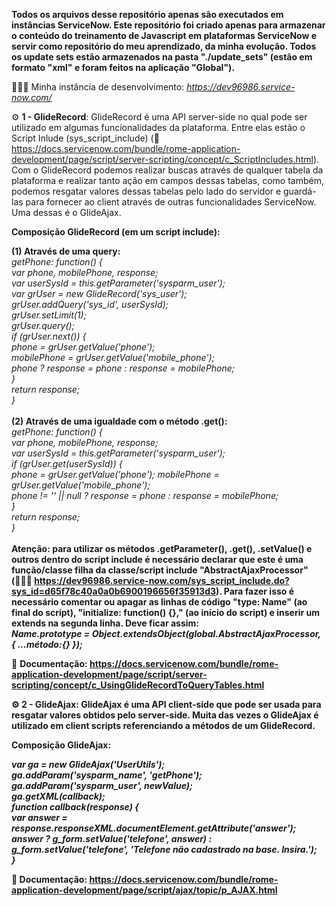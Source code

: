 <b>Todos os arquivos desse repositório apenas são executados em instâncias ServiceNow. Este repositório foi criado apenas para armazenar o conteúdo do treinamento de Javascript em plataformas ServiceNow e servir como repositório do meu aprendizado, da minha evolução.
Todos os update sets estão armazenados na pasta "./update_sets" (estão em formato "xml" e foram feitos na aplicação "Global").</b>

👨🏻‍💻 Minha instância de desenvolvimento: <i>https://dev96986.service-now.com/</i>

⚙️ <b>1 - GlideRecord</b>: GlideRecord é uma API server-side no qual pode ser utilizado em algumas funcionalidades da plataforma. Entre elas estão o Script Inlude (sys_script_include) (📄 https://docs.servicenow.com/bundle/rome-application-development/page/script/server-scripting/concept/c_ScriptIncludes.html). Com o GlideRecord podemos realizar buscas através de qualquer tabela da plataforma e realizar tanto ação em campos dessas tabelas, como também, podemos resgatar valores dessas tabelas pelo lado do servidor e guardá-las para fornecer ao client através de outras funcionalidades ServiceNow. Uma dessas é o GlideAjax.

<b>Composição GlideRecord (em um script include):</b>

<b>(1) Através de uma query:</b>
<br>
<i>
getPhone: function() {<br>
var phone, mobilePhone, response;<br>
var userSysId = this.getParameter('sysparm_user');<br>
var grUser = new GlideRecord('sys_user');<br>
grUser.addQuery('sys_id', userSysId);<br>
grUser.setLimit(1);<br>
grUser.query();<br>
if (grUser.next()) {<br>
phone = grUser.getValue('phone');<br>
mobilePhone = grUser.getValue('mobile_phone');<br>
phone ? response = phone : response = mobilePhone;<br>
}<br>
return response;<br>
}<br>
</i>
<br>
<b>(2) Através de uma igualdade com o método .get():</b>
<br>
<i>
getPhone: function() {<br>
var phone, mobilePhone, response;<br>
var userSysId = this.getParameter('sysparm_user');<br>
if (grUser.get(userSysId)) {<br>
phone = grUser.getValue('phone');
mobilePhone = grUser.getValue('mobile_phone');<br>
phone != '' || null ? response = phone : response = mobilePhone;<br>
}<br>
return response;<br>
}<br>
</i>
<br>
<b>
Atenção: para utilizar os métodos .getParameter(), .get(), .setValue() e outros dentro do script include é necessário declarar que este é uma função/classe filha da classe/script include "AbstractAjaxProcessor" (👨🏻‍💻 https://dev96986.service-now.com/sys_script_include.do?sys_id=d65f78c40a0a0b6900196656f35913d3). Para fazer isso é necessário comentar ou apagar as linhas de código "type: Name" (ao final do script), "initialize: function() {}," (ao início do script) e inserir um extends na segunda linha. Deve ficar assim:<br>
<i>
Name.prototype = Object.extendsObject(global.AbstractAjaxProcessor, { ...método:{} });
</i>
</b>

📄 <b>Documentação: https://docs.servicenow.com/bundle/rome-application-development/page/script/server-scripting/concept/c_UsingGlideRecordToQueryTables.html<b>

⚙️ <b>2 - GlideAjax</b>: GlideAjax é uma API client-side que pode ser usada para resgatar valores obtidos pelo server-side. Muita das vezes o GlideAjax é utilizado em client scripts referenciando a métodos de um GlideRecord.

<b>Composição GlideAjax:</b>  

<i>
var ga = new GlideAjax('UserUtils');<br>
ga.addParam('sysparm_name', 'getPhone');<br>
ga.addParam('sysparm_user', newValue);<br>
ga.getXML(callback);<br>
function callback(response) {<br>
var answer = response.responseXML.documentElement.getAttribute('answer');<br>
answer ? g_form.setValue('telefone', answer) : g_form.setValue('telefone', 'Telefone não cadastrado na base. Insira.');<br>
}<br>
</i>

📄 <b>Documentação: https://docs.servicenow.com/bundle/rome-application-development/page/script/ajax/topic/p_AJAX.html</b>

 